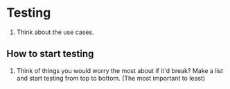 # Testing
1. Think about the use cases.

## How to start testing
1. Think of things you would worry the most about if it'd break? Make a list and start testing from top to bottom. (The most important to least)
